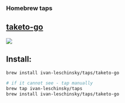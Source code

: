 ### Homebrew taps


## [taketo-go](https://github.com/ivan-leschinsky/taketo-go)
![](https://img.shields.io/github/v/tag/ivan-leschinsky/taketo-go?label=version)
## Install:

```sh
brew install ivan-leschinsky/taps/taketo-go

# if it cannot see - tap manually
brew tap ivan-leschinsky/taps
brew install ivan-leschinsky/taps/taketo-go
```
